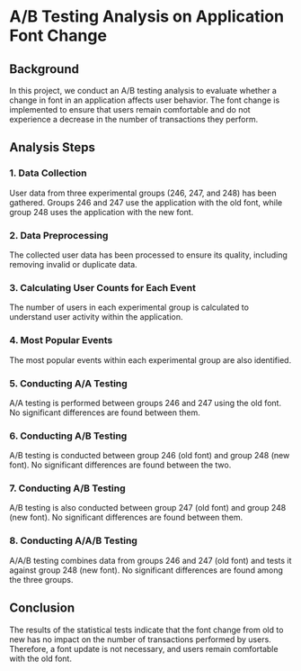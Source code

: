 # A/B Testing Analysis on Application Font Change

## Background
In this project, we conduct an A/B testing analysis to evaluate whether a change in font in an application affects user behavior. The font change is implemented to ensure that users remain comfortable and do not experience a decrease in the number of transactions they perform.

## Analysis Steps

### 1. Data Collection
User data from three experimental groups (246, 247, and 248) has been gathered. Groups 246 and 247 use the application with the old font, while group 248 uses the application with the new font.

### 2. Data Preprocessing
The collected user data has been processed to ensure its quality, including removing invalid or duplicate data.

### 3. Calculating User Counts for Each Event
The number of users in each experimental group is calculated to understand user activity within the application.

### 4. Most Popular Events
The most popular events within each experimental group are also identified.

### 5. Conducting A/A Testing
A/A testing is performed between groups 246 and 247 using the old font. No significant differences are found between them.

### 6. Conducting A/B Testing
A/B testing is conducted between group 246 (old font) and group 248 (new font). No significant differences are found between the two.

### 7. Conducting A/B Testing
A/B testing is also conducted between group 247 (old font) and group 248 (new font). No significant differences are found between them.

### 8. Conducting A/A/B Testing
A/A/B testing combines data from groups 246 and 247 (old font) and tests it against group 248 (new font). No significant differences are found among the three groups.

## Conclusion
The results of the statistical tests indicate that the font change from old to new has no impact on the number of transactions performed by users. Therefore, a font update is not necessary, and users remain comfortable with the old font.
